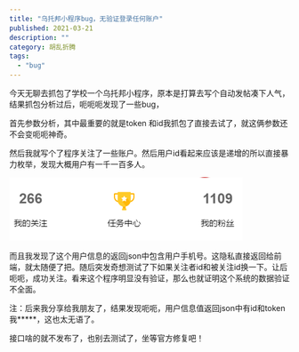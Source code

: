 ```yaml
---
title: "乌托邦小程序bug，无验证登录任何账户"
published: 2021-03-21
description: ""
category: 胡乱折腾
tags: 
  - "bug"
---
```


今天无聊去抓包了学校一个乌托邦小程序，原本是打算去写个自动发帖凑下人气，结果抓包分析过后，呃呃呃发现了一些bug，

首先参数分析，其中最重要的就是token 和id我抓包了直接去试了，就这俩参数还不会变呃呃神奇。

然后我就写个了程序关注了一些账户。然后用户id看起来应该是递增的所以直接暴力枚举，发现大概用户有一千一百多人。

![](assets/image.png)

而且我发现了这个用户信息的返回json中包含用户手机号。这隐私直接返回给前端，就太随便了把。随后突发奇想测试了下如果关注者id和被关注id换一下。让后呃呃，成功关注。看来这个程序明显没有验证，那么也就证明这个系统的数据验证不全面。

注：后来我分享给我朋友了，结果发现呃呃，用户信息值返回json中有id和token我\*\*\*\*\*，这也太无语了。

接口啥的就不发布了，也别去测试了，坐等官方修复吧！
